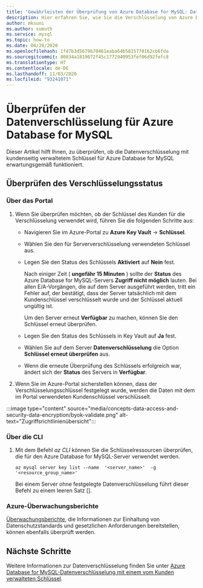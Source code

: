 ```yaml
---
title: 'Gewährleisten der Überprüfung von Azure Database for MySQL: Datenverschlüsselung'
description: Hier erfahren Sie, wie Sie die Verschlüsselung von Azure Database for MySQL (Datenverschlüsselung) mit dem kundenseitig verwalteten Schlüssel überprüfen.
author: mksuni
ms.author: sumuth
ms.service: mysql
ms.topic: how-to
ms.date: 04/28/2020
ms.openlocfilehash: 1f47b3d5679b70461eaba64b5815770162cb6fda
ms.sourcegitcommit: 80034a1819072f45c1772940953fef06d92fefc8
ms.translationtype: HT
ms.contentlocale: de-DE
ms.lasthandoff: 11/03/2020
ms.locfileid: "93241071"
---
```

# <a name="validating-data-encryption-for-azure-database-for-mysql"></a>Überprüfen der Datenverschlüsselung für Azure Database for MySQL

Dieser Artikel hilft Ihnen, zu überprüfen, ob die Datenverschlüsselung mit kundenseitig verwaltetem Schlüssel für Azure Database for MySQL erwartungsgemäß funktioniert.

## <a name="check-the-encryption-status"></a>Überprüfen des Verschlüsselungsstatus

### <a name="from-portal"></a>Über das Portal

1. Wenn Sie überprüfen möchten, ob der Schlüssel des Kunden für die Verschlüsselung verwendet wird, führen Sie die folgenden Schritte aus:

    * Navigieren Sie im Azure-Portal zu **Azure Key Vault** -> **Schlüssel**.
    * Wählen Sie den für Serververschlüsselung verwendeten Schlüssel aus.
    * Legen Sie den Status des Schlüssels **Aktiviert** auf **Nein** fest.
  
       Nach einiger Zeit ( **ungefähr 15 Minuten** ) sollte der **Status** des Azure Database for MySQL-Servers **Zugriff nicht möglich** lauten. Bei allen E/A-Vorgängen, die auf dem Server ausgeführt werden, tritt ein Fehler auf, der bestätigt, dass der Server tatsächlich mit dem Kundenschlüssel verschlüsselt wurde und der Schlüssel aktuell ungültig ist.
    
       Um den Server erneut **Verfügbar** zu machen, können Sie den Schlüssel erneut überprüfen. 
    
    * Legen Sie den Status des Schlüssels in Key Vault auf **Ja** fest.
    * Wählen Sie auf dem Server **Datenverschlüsselung** die Option **Schlüssel erneut überprüfen** aus.
    * Wenn die erneute Überprüfung des Schlüssels erfolgreich war, ändert sich der **Status** des Servers in **Verfügbar**.

2. Wenn Sie im Azure-Portal sicherstellen können, dass der Verschlüsselungsschlüssel festgelegt wurde, werden die Daten mit dem im Portal verwendeten Kundenschlüssel verschlüsselt.

  :::image type="content" source="media/concepts-data-access-and-security-data-encryption/byok-validate.png" alt-text="Zugriffsrichtlinienübersicht":::

### <a name="from-cli"></a>Über die CLI

1. Mit dem Befehl *az CLI* können Sie die Schlüsselressourcen überprüfen, die für den Azure Database for MySQL-Server verwendet werden.

    ```azurecli-interactive
   az mysql server key list --name  '<server_name>'  -g '<resource_group_name>'
    ```

    Bei einem Server ohne festgelegte Datenverschlüsselung führt dieser Befehl zu einem leeren Satz [].

### <a name="azure-audit-reports"></a>Azure-Überwachungsberichte

[Überwachungsberichte](https://servicetrust.microsoft.com), die Informationen zur Einhaltung von Datenschutzstandards und gesetzlichen Anforderungen bereitstellen, können ebenfalls überprüft werden.

## <a name="next-steps"></a>Nächste Schritte

Weitere Informationen zur Datenverschlüsselung finden Sie unter [Azure Database for MySQL-Datenverschlüsselung mit einem vom Kunden verwalteten Schlüssel](concepts-data-encryption-mysql.md).